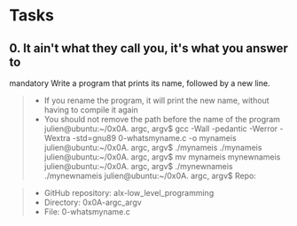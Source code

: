 # Tasks
## 0. It ain't what they call you, it's what you answer to
mandatory
Write a program that prints its name, followed by a new line.

> * If you rename the program, it will print the new name, without having to compile it again
> * You should not remove the path before the name of the program
julien@ubuntu:~/0x0A. argc, argv$ gcc -Wall -pedantic -Werror -Wextra -std=gnu89 0-whatsmyname.c -o mynameis
julien@ubuntu:~/0x0A. argc, argv$ ./mynameis 
./mynameis
julien@ubuntu:~/0x0A. argc, argv$ mv mynameis mynewnameis
julien@ubuntu:~/0x0A. argc, argv$ ./mynewnameis 
./mynewnameis
julien@ubuntu:~/0x0A. argc, argv$ 
Repo:

> * GitHub repository: alx-low_level_programming
> * Directory: 0x0A-argc_argv
> * File: 0-whatsmyname.c
